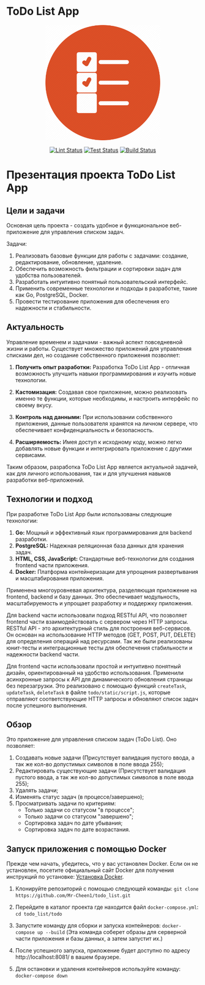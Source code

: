 # ToDo List App

<p align="center">
  <img src="todo\static\checklist-1024.webp" alt="ToDo List App" width="300">
</p>



<p align="center">
  <a href="https://github.com/Mr-Cheen1/todo_list/actions/workflows/lint.yml"><img src="https://github.com/Mr-Cheen1/todo_list/actions/workflows/lint.yml/badge.svg" alt="Lint Status"/></a>
  <a href="https://github.com/Mr-Cheen1/todo_list/actions/workflows/test.yml"><img src="https://github.com/Mr-Cheen1/todo_list/actions/workflows/test.yml/badge.svg" alt="Test Status"/></a>
  <a href="https://github.com/Mr-Cheen1/todo_list/actions/workflows/build.yml"><img src="https://github.com/Mr-Cheen1/todo_list/actions/workflows/build.yml/badge.svg" alt="Build Status"/></a>
</p>

# Презентация проекта ToDo List App

## Цели и задачи

Основная цель проекта - создать удобное и функциональное веб-приложение для управления списком задач. 

Задачи:
1. Реализовать базовые функции для работы с задачами: создание, редактирование, обновление, удаление.
2. Обеспечить возможность фильтрации и сортировки задач для удобства пользователей.
3. Разработать интуитивно понятный пользовательский интерфейс.
4. Применить современные технологии и подходы в разработке, такие как Go, PostgreSQL, Docker.
5. Провести тестирование приложения для обеспечения его надежности и стабильности.

## Актуальность

Управление временем и задачами - важный аспект повседневной жизни и работы. Существует множество приложений для управления списками дел, но создание собственного приложения позволяет:

1. **Получить опыт разработки:** Разработка ToDo List App - отличная возможность улучшить навыки программирования и изучить новые технологии.

2. **Кастомизация:** Создавая свое приложение, можно реализовать именно те функции, которые необходимы, и настроить интерфейс по своему вкусу.

3. **Контроль над данными:** При использовании собственного приложения, данные пользователя хранятся на личном сервере, что обеспечивает конфиденциальность и безопасность.

4. **Расширяемость:** Имея доступ к исходному коду, можно легко добавлять новые функции и интегрировать приложение с другими сервисами.

Таким образом, разработка ToDo List App является актуальной задачей, как для личного использования, так и для улучшения навыков разработки веб-приложений.

## Технологии и подход

При разработке ToDo List App были использованы следующие технологии:

1. **Go:** Мощный и эффективный язык программирования для backend разработки.
2. **PostgreSQL:** Надежная реляционная база данных для хранения задач.
3. **HTML, CSS, JavaScript:** Стандартные веб-технологии для создания frontend части приложения.
4. **Docker:** Платформа контейнеризации для упрощения развертывания и масштабирования приложения.

Применена многоуровневая архитектура, разделяющая приложение на frontend, backend и базу данных. Это обеспечивает модульность, масштабируемость и упрощает разработку и поддержку приложения.

Для backend части использовали подход RESTful API, что позволяет frontend части взаимодействовать с сервером через HTTP запросы. RESTful API - это архитектурный стиль для построения веб-сервисов. Он основан на использование HTTP методов (GET, POST, PUT, DELETE) для определения операций над ресурсами. Так же были реализованы юнит-тесты и интеграционные тесты для обеспечения стабильности и надежности backend части.

Для frontend части использовали простой и интуитивно понятный дизайн, ориентированный на удобство использования. Применили асинхронные запросы к API для динамического обновления страницы без перезагрузки. Это реализовано с помощью функций `createTask`, `updateTask`, `deleteTask` в файле `todo/static/script.js`, которые отправляют соответствующие HTTP запросы и обновляют список задач после успешного выполнения.

## Обзор

Это приложение для управления списком задач (ToDo List). Оно позволяет:

1) Создавать новые задачи (Присутствует валидация пустого ввода, а так же кол-во допустимых символов в поле ввода 255);
2) Редактировать существующие задачи (Присутствует валидация пустого ввода, а так же кол-во допустимых символов в поле ввода 255);
3) Удалять задачи;
4) Изменять статус задач (в процессе/завершено);
5) Просматривать задачи по критериям: 
   - Только задачи со статусом "в процессе";
   - Только задачи со статусом "завершено";
   - Сортировка задач по дате убывания;
   - Сортировка задач по дате возрастания.


## Запуск приложения с помощью Docker

Прежде чем начать, убедитесь, что у вас установлен Docker. Если он не установлен, посетите официальный сайт Docker для получения инструкций по установке: [Установка Docker](https://docs.docker.com/get-docker/).

1. Клонируйте репозиторий с помощью следующей команды:
`git clone https://github.com/Mr-Cheen1/todo_list.git`

2. Перейдите в каталог проекта где находится файл `docker-compose.yml`:
`cd todo_list/todo`

3. Запустите команду для сборки и запуска контейнеров:
`docker-compose up --build`
(Эта команда соберет образы для серверной части приложения и базы данных, а затем запустит их.)

4. После успешного запуска, приложение будет доступно по адресу http://localhost:8081/ в вашем браузере.

5. Для остановки и удаления контейнеров используйте команду:
`docker-compose down`

